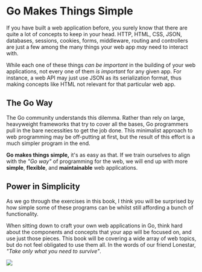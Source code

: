 # Go Makes Things Simple

If you have built a web application before, you surely know that there are
quite a lot of concepts to keep in your head. HTTP, HTML, CSS, JSON, databases,
sessions, cookies, forms, middleware, routing and controllers are just a few
among the many things your web app *may* need to interact with.

While each one of these things *can be important* in the building of your web
applications, not every one of them *is important* for any given app. For
instance, a web API may just use JSON as its serialization format, thus making
concepts like HTML not relevant for that particular web app.

## The Go Way

The Go community understands this dilemma. Rather than rely on large,
heavyweight frameworks that try to cover all the bases, Go programmers pull in
the bare necessities to get the job done. This minimalist approach to web
programming may be off-putting at first, but the result of this effort is a much
simpler program in the end.

**Go makes things simple,** it's as easy as that. If we train ourselves to
align with the *"Go way"* of programming for the web, we will end up with more
**simple**, **flexible**, and **maintainable** web applications.

## Power in Simplicity

As we go through the exercises in this book, I think you will be surprised by
how simple some of these programs can be whilst still affording a bunch of
functionality.

When sitting down to craft your own web applications in Go, think hard about
the components and concepts that your app will be focused on, and use just
those pieces. This book will be covering a wide array of web topics, but do not
feel obligated to use them all. In the words of our friend Lonestar, *"Take
only what you need to survive"*.

![](spaceballs.png)



